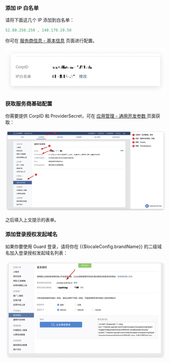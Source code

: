 <IntegrationDetailCard title="在企业微信服务商平台获取配置参数">

### 添加 IP 白名单

请将下面这几个 IP 添加到白名单：

```js
52.80.250.250 , 140.179.19.50
```

你可在 [服务商信息 - 基本信息](https://open.work.weixin.qq.com/wwopen/developer#/profile/basic) 页面进行配置。

![](./images/ip-whitelist.png)

### 获取服务商基础配置

你需要提供 CorpID 和 ProviderSecret，可在 [应用管理 - 通用开发参数 ](https://open.work.weixin.qq.com/wwopen/developer#/sass/power/inter)页面获取：

![](./images/get-corp-id-and-provider-secret.png)

之后填入上文提示的表单。

### 添加登录授权发起域名

如果你要使用 Guard 登录，请将你在 {{$localeConfig.brandName}} 的二级域名加入登录授权发起域名列表：

![](./images/configure-valid-domain.png)


</IntegrationDetailCard>